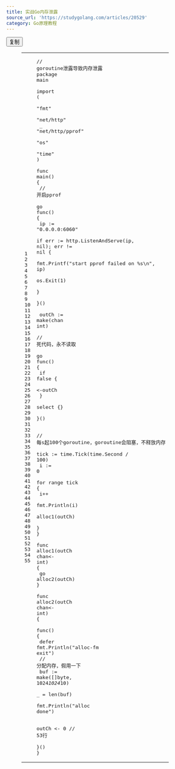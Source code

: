 ```yaml
---
title: 实战Go内存泄露
source_url: 'https://studygolang.com/articles/20529'
category: Go原理教程
---
```


<button class="copy-btn">复制</button><figure class="highlight go"><table><tbody><tr><td class="gutter"><pre><span class="line">1</span><br><span class="line">2</span><br><span class="line">3</span><br><span class="line">4</span><br><span class="line">5</span><br><span class="line">6</span><br><span class="line">7</span><br><span class="line">8</span><br><span class="line">9</span><br><span class="line">10</span><br><span class="line">11</span><br><span class="line">12</span><br><span class="line">13</span><br><span class="line">14</span><br><span class="line">15</span><br><span class="line">16</span><br><span class="line">17</span><br><span class="line">18</span><br><span class="line">19</span><br><span class="line">20</span><br><span class="line">21</span><br><span class="line">22</span><br><span class="line">23</span><br><span class="line">24</span><br><span class="line">25</span><br><span class="line">26</span><br><span class="line">27</span><br><span class="line">28</span><br><span class="line">29</span><br><span class="line">30</span><br><span class="line">31</span><br><span class="line">32</span><br><span class="line">33</span><br><span class="line">34</span><br><span class="line">35</span><br><span class="line">36</span><br><span class="line">37</span><br><span class="line">38</span><br><span class="line">39</span><br><span class="line">40</span><br><span class="line">41</span><br><span class="line">42</span><br><span class="line">43</span><br><span class="line">44</span><br><span class="line">45</span><br><span class="line">46</span><br><span class="line">47</span><br><span class="line">48</span><br><span class="line">49</span><br><span class="line">50</span><br><span class="line">51</span><br><span class="line">52</span><br><span class="line">53</span><br><span class="line">54</span><br><span class="line">55</span><br></pre></td><td class="code"><pre><span class="line"><span class="comment">// goroutine泄露导致内存泄露</span></span><br><span class="line"><span class="keyword">package</span> main</span><br><span class="line"></span><br><span class="line"><span class="keyword">import</span> (</span><br><span class="line">	<span class="string">"fmt"</span></span><br><span class="line">	<span class="string">"net/http"</span></span><br><span class="line">	_ <span class="string">"net/http/pprof"</span></span><br><span class="line">	<span class="string">"os"</span></span><br><span class="line">	<span class="string">"time"</span></span><br><span class="line">)</span><br><span class="line"></span><br><span class="line"><span class="function"><span class="keyword">func</span> <span class="title">main</span><span class="params">()</span></span> {</span><br><span class="line">	<span class="comment">// 开启pprof</span></span><br><span class="line">	<span class="keyword">go</span> <span class="function"><span class="keyword">func</span><span class="params">()</span></span> {</span><br><span class="line">		ip := <span class="string">"0.0.0.0:6060"</span></span><br><span class="line">		<span class="keyword">if</span> err := http.ListenAndServe(ip, <span class="literal">nil</span>); err != <span class="literal">nil</span> {</span><br><span class="line">			fmt.Printf(<span class="string">"start pprof failed on %s\n"</span>, ip)</span><br><span class="line">			os.Exit(<span class="number">1</span>)</span><br><span class="line">		}</span><br><span class="line">	}()</span><br><span class="line"></span><br><span class="line">	outCh := <span class="built_in">make</span>(<span class="keyword">chan</span> <span class="keyword">int</span>)</span><br><span class="line">	<span class="comment">// 死代码，永不读取</span></span><br><span class="line">	<span class="keyword">go</span> <span class="function"><span class="keyword">func</span><span class="params">()</span></span> {</span><br><span class="line">		<span class="keyword">if</span> <span class="literal">false</span> {</span><br><span class="line">			<-outCh</span><br><span class="line">		}</span><br><span class="line">		<span class="keyword">select</span> {}</span><br><span class="line">	}()</span><br><span class="line"></span><br><span class="line">	<span class="comment">// 每s起100个goroutine，goroutine会阻塞，不释放内存</span></span><br><span class="line">	tick := time.Tick(time.Second / <span class="number">100</span>)</span><br><span class="line">	i := <span class="number">0</span></span><br><span class="line">	<span class="keyword">for</span> <span class="keyword">range</span> tick {</span><br><span class="line">		i++</span><br><span class="line">		fmt.Println(i)</span><br><span class="line">		alloc1(outCh)</span><br><span class="line">	}</span><br><span class="line">}</span><br><span class="line"></span><br><span class="line"><span class="function"><span class="keyword">func</span> <span class="title">alloc1</span><span class="params">(outCh <span class="keyword">chan</span><- <span class="keyword">int</span>)</span></span> {</span><br><span class="line">	<span class="keyword">go</span> alloc2(outCh)</span><br><span class="line">}</span><br><span class="line"></span><br><span class="line"><span class="function"><span class="keyword">func</span> <span class="title">alloc2</span><span class="params">(outCh <span class="keyword">chan</span><- <span class="keyword">int</span>)</span></span> {</span><br><span class="line">	<span class="function"><span class="keyword">func</span><span class="params">()</span></span> {</span><br><span class="line">		<span class="keyword">defer</span> fmt.Println(<span class="string">"alloc-fm exit"</span>)</span><br><span class="line">		<span class="comment">// 分配内存，假用一下</span></span><br><span class="line">		buf := <span class="built_in">make</span>([]<span class="keyword">byte</span>, <span class="number">1024</span>*<span class="number">1024</span>*<span class="number">10</span>)</span><br><span class="line">		_ = <span class="built_in">len</span>(buf)</span><br><span class="line">		fmt.Println(<span class="string">"alloc done"</span>)</span><br><span class="line"></span><br><span class="line">		outCh <- <span class="number">0</span> <span class="comment">// 53行</span></span><br><span class="line">	}()</span><br><span class="line">}</span><br></pre></td></tr></tbody></table></figure>